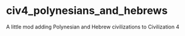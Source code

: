 # civ4_polynesians_and_hebrews
A little mod adding Polynesian and Hebrew civilizations to Civilization 4
